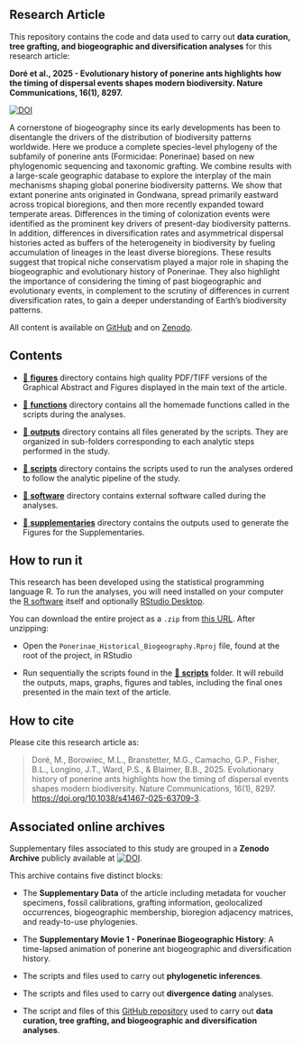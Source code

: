 
<!-- README.md is generated from README.Rmd. Please edit that file -->

## Research Article

This repository contains the code and data used to carry out **data
curation, tree grafting, and biogeographic and diversification
analyses** for this research article:

**Doré et al., 2025 - Evolutionary history of ponerine ants highlights
how the timing of dispersal events shapes modern biodiversity. Nature
Communications, 16(1), 8297.**

[![DOI](https://zenodo.org/badge/DOI/10.1038/s41467-025-63709-3.svg)](https://doi.org/10.1038/s41467-025-63709-3)

A cornerstone of biogeography since its early developments has been to
disentangle the drivers of the distribution of biodiversity patterns
worldwide. Here we produce a complete species-level phylogeny of the
subfamily of ponerine ants (Formicidae: Ponerinae) based on new
phylogenomic sequencing and taxonomic grafting. We combine results with
a large-scale geographic database to explore the interplay of the main
mechanisms shaping global ponerine biodiversity patterns. We show that
extant ponerine ants originated in Gondwana, spread primarily eastward
across tropical bioregions, and then more recently expanded toward
temperate areas. Differences in the timing of colonization events were
identified as the prominent key drivers of present-day biodiversity
patterns. In addition, differences in diversification rates and
asymmetrical dispersal histories acted as buffers of the heterogeneity
in biodiversity by fueling accumulation of lineages in the least diverse
bioregions. These results suggest that tropical niche conservatism
played a major role in shaping the biogeographic and evolutionary
history of Ponerinae. They also highlight the importance of considering
the timing of past biogeographic and evolutionary events, in complement
to the scrutiny of differences in current diversification rates, to gain
a deeper understanding of Earth’s biodiversity patterns.

All content is available on
[GitHub](https://github.com/MaelDore/Ponerinae_Historical_Biogeography)
and on [Zenodo](https://doi.org/10.5281/zenodo.14216556).

## Contents

- [:file_folder: **figures**](figures/) directory contains high quality
  PDF/TIFF versions of the Graphical Abstract and Figures displayed in
  the main text of the article.

- [:file_folder: **functions**](functions/) directory contains all the
  homemade functions called in the scripts during the analyses.

- [:file_folder: **outputs**](outputs/) directory contains all files
  generated by the scripts. They are organized in sub-folders
  corresponding to each analytic steps performed in the study.

- [:file_folder: **scripts**](scripts/) directory contains the scripts
  used to run the analyses ordered to follow the analytic pipeline of
  the study.

- [:file_folder: **software**](software/) directory contains external
  software called during the analyses.

- [:file_folder: **supplementaries**](supplementaries/) directory
  contains the outputs used to generate the Figures for the
  Supplementaries.

## How to run it

This research has been developed using the statistical programming
language R. To run the analyses, you will need installed on your
computer the [R software](https://cloud.r-project.org/) itself and
optionally [RStudio
Desktop](https://rstudio.com/products/rstudio/download/).

You can download the entire project as a `.zip` from [this
URL](https://github.com/MaelDore/Ponerinae_Historical_Biogeography/zipball/master/).
After unzipping:

- Open the `Ponerinae_Historical_Biogeography.Rproj` file, found at the
  root of the project, in RStudio

- Run sequentially the scripts found in the [:file_folder:
  **scripts**](scripts/) folder. It will rebuild the outputs, maps,
  graphs, figures and tables, including the final ones presented in the
  main text of the article.

## How to cite

Please cite this research article as:

> Doré, M., Borowiec, M.L., Branstetter, M.G., Camacho, G.P., Fisher,
> B.L., Longino, J.T., Ward, P.S., & Blaimer, B.B., 2025. Evolutionary
> history of ponerine ants highlights how the timing of dispersal events
> shapes modern biodiversity. Nature Communications, 16(1), 8297.
> <https://doi.org/10.1038/s41467-025-63709-3>.

## Associated online archives

Supplementary files associated to this study are grouped in a **Zenodo
Archive** publicly available at
[![DOI](https://zenodo.org/badge/DOI/10.5281/zenodo.14216556.svg)](https://doi.org/10.5281/zenodo.14216556).

This archive contains five distinct blocks:

- The **Supplementary Data** of the article including metadata for
  voucher specimens, fossil calibrations, grafting information,
  geolocalized occurrences, biogeographic membership, bioregion
  adjacency matrices, and ready-to-use phylogenies.

- The **Supplementary Movie 1 - Ponerinae Biogeographic History**: A
  time-lapsed animation of ponerine ant biogeographic and
  diversification history.

- The scripts and files used to carry out **phylogenetic inferences**.

- The scripts and files used to carry out **divergence dating**
  analyses.

- The script and files of this [GitHub
  repository](https://github.com/MaelDore/Ponerinae_Historical_Biogeography)
  used to carry out **data curation, tree grafting, and biogeographic
  and diversification analyses**.
